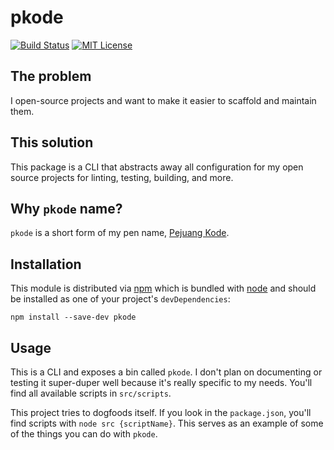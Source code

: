# pkode

[![Build Status][build-badge]][build] [![MIT License][license-badge]][license]

## The problem

I open-source projects and want to make it easier to scaffold and maintain them.

## This solution

This package is a CLI that abstracts away all configuration for my open source projects
for linting, testing, building, and more.

## Why `pkode` name?

`pkode` is a short form of my pen name, [Pejuang Kode](https://medium.com/pejuang-kode).

## Installation

This module is distributed via [npm][npm] which is bundled with [node][node] and
should be installed as one of your project's `devDependencies`:

```shell
npm install --save-dev pkode
```

## Usage

This is a CLI and exposes a bin called `pkode`. I don't plan on
documenting or testing it super-duper well because it's really specific to my
needs. You'll find all available scripts in `src/scripts`.

This project tries to dogfoods itself. If you look in the `package.json`, you'll
find scripts with `node src {scriptName}`. This serves as an example of some of
the things you can do with `pkode`.

<!-- prettier-ignore-start -->
[build-badge]: https://img.shields.io/github/workflow/status/zainfathoni/kelas.rumahberbagi.com/CI?logo=github&style=flat-square
[build]: https://github.com/zainfathoni/kelas.rumahberbagi.com/actions?query=workflow%3ACI
[license-badge]: https://img.shields.io/badge/license-MIT-blue?style=flat-square
[license]: LICENSE
[npm]: https://www.npmjs.com
[node]: https://nodejs.org
<!-- prettier-ignore-end -->
